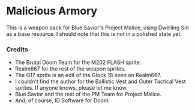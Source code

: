 # Malicious Armory

This is a weapon pack for Blue Savior's Project Malice, using Dwelling Sin as a base resource. I should note that this is not in a polished state yet.

### Credits
- The Brutal Doom Team for the M202 FLASH sprite.
- Realm667 for the rest of the weapon sprites.
- The G17 sprite is an edit of the Glock 18 seen on Realm667.
- I couldn't find the author for the Ballistic Vest and Outer Tactical Vest sprites. If anyone knows, please let me know.
- Blue Savior and the rest of the PM Team for Project Malice.
- And, of course, ID Software for Doom.
